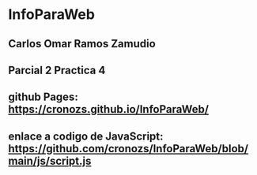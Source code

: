 # InfoParaWeb
## Carlos Omar Ramos Zamudio
## Parcial 2 Practica 4 
## github Pages: https://cronozs.github.io/InfoParaWeb/
## enlace a codigo de JavaScript: https://github.com/cronozs/InfoParaWeb/blob/main/js/script.js


